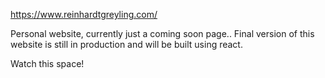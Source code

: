 https://www.reinhardtgreyling.com/

Personal website, currently just a coming soon page..
Final version of this website is still in production 
and will be built using react.

Watch this space!
